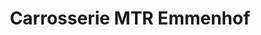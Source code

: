 ---
title: "Carrosserie MTR Emmenhof"
url: /biberist/carrosserie-mtr-emmenhof/
shop: Autowerkstatt
---